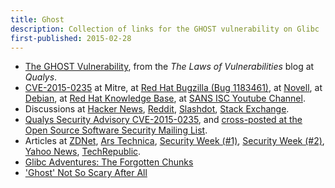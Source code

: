 ```yaml
---
title: Ghost 
description: Collection of links for the GHOST vulnerability on Glibc
first-published: 2015-02-28
---
```


*   [The GHOST Vulnerability](https://community.qualys.com/blogs/laws-of-vulnerabilities/2015/01/27/the-ghost-vulnerability), 
    from the *The Laws of Vulnerabilities* blog at *Qualys*.
*   [CVE-2015-0235](http://cve.mitre.org/cgi-bin/cvename.cgi?name=CVE-2015-0235) at Mitre, 
    at [Red Hat Bugzilla (Bug 1183461)](https://bugzilla.redhat.com/show_bug.cgi?id=CVE-2015-0235), 
    at [Novell](http://support.novell.com/security/cve/CVE-2015-0235.html), 
    at [Debian](https://security-tracker.debian.org/tracker/CVE-2015-0235),
    at [Red Hat Knowledge Base](https://access.redhat.com/articles/1332213), 
    at [SANS ISC Youtube Channel](https://www.youtube.com/watch?v=218JiCBpUTM).
*   Discussions at [Hacker News](https://news.ycombinator.com/item?id=8953545), 
    [Reddit](http://www.reddit.com/r/netsec/comments/2tulbd/cve_2015023_nasty_bug_in_glibc_gethostby/), 
    [Slashdot](http://news.slashdot.org/story/15/01/27/1925208/serious-network-function-vulnerability-found-in-glibc), 
    [Stack Exchange](http://security.stackexchange.com/questions/80210/ghost-bug-is-there-a-simple-way-to-test-if-my-system-is-secure).
*   [Qualys Security Advisory CVE-2015-0235](https://www.qualys.com/research/security-advisories/GHOST-CVE-2015-0235.txt), 
    and [cross-posted at the Open Source Software Security Mailing List](http://www.openwall.com/lists/oss-security/2015/01/27/9).
*   Articles at 
    [ZDNet](http://www.zdnet.com/article/critical-linux-security-hole-found/), 
    [Ars Technica](http://arstechnica.com/security/2015/01/highly-critical-ghost-allowing-code-execution-affects-most-linux-systems/), 
    [Security Week (#1)](http://www.securityweek.com/critical-ghost-vulnerability-impacts-linux-systems), 
    [Security Week (#2)](http://www.securityweek.com/busting-ghost-security-vulnerability-haunting-linux-systems), 
    [Yahoo News](http://news.yahoo.com/linux-makers-release-patch-thwart-ghost-cyber-threat-220404678--finance.html),
    [TechRepublic](http://www.techrepublic.com/article/the-ghost-security-hole-perfectly-illustrates-the-efficiency-of-open-source/).
*   [Glibc Adventures: The Forgotten Chunks](https://www.contextis.com/en/resources/white-papers/glibc-adventures-the-forgotten-chunks)
*   ['Ghost' Not So Scary After All](http://www.darkreading.com/application-security/ghost-not-so-scary-after-all/d/d-id/1318844?_mc=RSS_DR_EDT)
